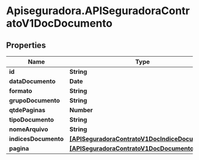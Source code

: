 # Apiseguradora.APISeguradoraContratoV1DocDocumento

## Properties
Name | Type | Description | Notes
------------ | ------------- | ------------- | -------------
**id** | **String** |  | [optional] 
**dataDocumento** | **Date** |  | [optional] 
**formato** | **String** |  | [optional] 
**grupoDocumento** | **String** |  | [optional] 
**qtdePaginas** | **Number** |  | [optional] 
**tipoDocumento** | **String** |  | [optional] 
**nomeArquivo** | **String** |  | [optional] 
**indicesDocumento** | [**[APISeguradoraContratoV1DocIndiceDocumento]**](APISeguradoraContratoV1DocIndiceDocumento.md) |  | [optional] 
**pagina** | [**[APISeguradoraContratoV1DocDocumentoPagina]**](APISeguradoraContratoV1DocDocumentoPagina.md) |  | [optional] 


